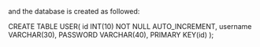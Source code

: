 and the database is created as followed:

CREATE TABLE USER(
    id INT(10) NOT NULL AUTO_INCREMENT,
    username VARCHAR(30),
    PASSWORD VARCHAR(40),
    PRIMARY KEY(id)
);
